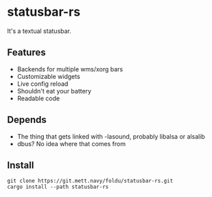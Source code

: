 # statusbar-rs
It's a textual statusbar.

## Features
- Backends for multiple wms/xorg bars
- Customizable widgets
- Live config reload
- Shouldn't eat your battery
- Readable code

## Depends
- The thing that gets linked with -lasound, probably libalsa or alsalib
- dbus? No idea where that comes from

## Install
```
git clone https://git.mett.navy/foldu/statusbar-rs.git
cargo install --path statusbar-rs
```
